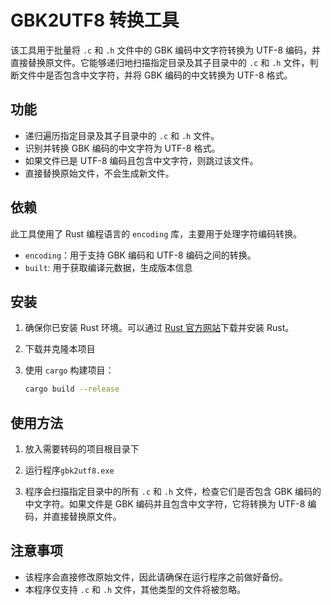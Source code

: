 # GBK2UTF8 转换工具

该工具用于批量将 `.c` 和 `.h` 文件中的 GBK 编码中文字符转换为 UTF-8 编码，并直接替换原文件。它能够递归地扫描指定目录及其子目录中的 `.c` 和 `.h` 文件，判断文件中是否包含中文字符，并将 GBK 编码的中文转换为 UTF-8 格式。

## 功能

- 递归遍历指定目录及其子目录中的 `.c` 和 `.h` 文件。
- 识别并转换 GBK 编码的中文字符为 UTF-8 格式。
- 如果文件已是 UTF-8 编码且包含中文字符，则跳过该文件。
- 直接替换原始文件，不会生成新文件。

## 依赖

此工具使用了 Rust 编程语言的 `encoding` 库，主要用于处理字符编码转换。

- `encoding`：用于支持 GBK 编码和 UTF-8 编码之间的转换。
- `built`: 用于获取编译元数据，生成版本信息

## 安装

1. 确保你已安装 Rust 环境。可以通过 [Rust 官方网站](https://www.rust-lang.org/)下载并安装 Rust。
2. 下载并克隆本项目

3. 使用 `cargo` 构建项目：

   ```bash
   cargo build --release
   ```

## 使用方法

1. 放入需要转码的项目根目录下

2. 运行程序`gbk2utf8.exe`

3. 程序会扫描指定目录中的所有 `.c` 和 `.h` 文件，检查它们是否包含 GBK 编码的中文字符。如果文件是 GBK 编码并且包含中文字符，它将转换为 UTF-8 编码，并直接替换原文件。

## 注意事项

- 该程序会直接修改原始文件，因此请确保在运行程序之前做好备份。
- 本程序仅支持 `.c` 和 `.h` 文件，其他类型的文件将被忽略。


